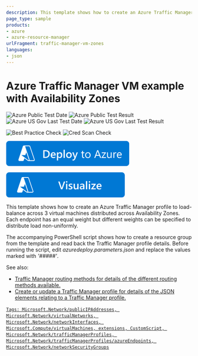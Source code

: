 ```yaml
---
description: This template shows how to create an Azure Traffic Manager profile load-balancing across multiple virtual machines placed in Availability Zones.
page_type: sample
products:
- azure
- azure-resource-manager
urlFragment: traffic-manager-vm-zones
languages:
- json
---
```

# Azure Traffic Manager VM example with Availability Zones

![Azure Public Test Date](https://azurequickstartsservice.blob.core.windows.net/badges/quickstarts/microsoft.network/traffic-manager-vm-zones/PublicLastTestDate.svg)
![Azure Public Test Result](https://azurequickstartsservice.blob.core.windows.net/badges/quickstarts/microsoft.network/traffic-manager-vm-zones/PublicDeployment.svg)
![Azure US Gov Last Test Date](https://azurequickstartsservice.blob.core.windows.net/badges/quickstarts/microsoft.network/traffic-manager-vm-zones/FairfaxLastTestDate.svg)
![Azure US Gov Last Test Result](https://azurequickstartsservice.blob.core.windows.net/badges/quickstarts/microsoft.network/traffic-manager-vm-zones/FairfaxDeployment.svg)

![Best Practice Check](https://azurequickstartsservice.blob.core.windows.net/badges/quickstarts/microsoft.network/traffic-manager-vm-zones/BestPracticeResult.svg)
![Cred Scan Check](https://azurequickstartsservice.blob.core.windows.net/badges/quickstarts/microsoft.network/traffic-manager-vm-zones/CredScanResult.svg)

[![Deploy To Azure](https://raw.githubusercontent.com/Azure/azure-quickstart-templates/master/1-CONTRIBUTION-GUIDE/images/deploytoazure.svg?sanitize=true)](https://portal.azure.com/#create/Microsoft.Template/uri/https%3A%2F%2Fraw.githubusercontent.com%2FAzure%2Fazure-quickstart-templates%2Fmaster%2Fquickstarts%2Fmicrosoft.network%2Ftraffic-manager-vm-zones%2Fazuredeploy.json)

[![Visualize](https://raw.githubusercontent.com/Azure/azure-quickstart-templates/master/1-CONTRIBUTION-GUIDE/images/visualizebutton.svg?sanitize=true)](http://armviz.io/#/?load=https%3A%2F%2Fraw.githubusercontent.com%2FAzure%2Fazure-quickstart-templates%2Fmaster%2Fquickstarts%2Fmicrosoft.network%2Ftraffic-manager-vm-zones%2Fazuredeploy.json)

This template shows how to create an Azure Traffic Manager profile to load-balance across 3 virtual machines distributed across Availability Zones. Each endpoint has an equal weight but different weights can be specified to distribute load non-uniformly.

The accompanying PowerShell script shows how to create a resource group from the template and read back the Traffic Manager profile details. Before running the script, edit *azuredeploy.parameters.json* and replace the values marked with *'#####'*.

See also:

- <a href="https://azure.microsoft.com/documentation/articles/traffic-manager-routing-methods/">Traffic Manager routing methods for details of the different routing methods available.
- <a href="https://msdn.microsoft.com/library/azure/mt163581.aspx">Create or update a Traffic Manager profile for details of the JSON elements relating to a Traffic Manager profile.

`Tags: Microsoft.Network/publicIPAddresses, Microsoft.Network/virtualNetworks, Microsoft.Network/networkInterfaces, Microsoft.Compute/virtualMachines, extensions, CustomScript, Microsoft.Network/trafficManagerProfiles, Microsoft.Network/trafficManagerProfiles/azureEndpoints, Microsoft.Network/networkSecurityGroups`
